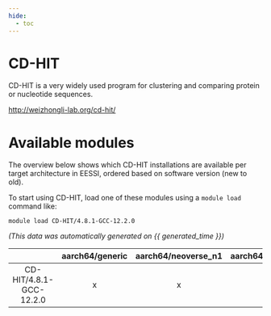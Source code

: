 ```yaml
---
hide:
  - toc
---
```


CD-HIT
======


CD-HIT is a very widely used program for clustering and  comparing protein or nucleotide sequences.

http://weizhongli-lab.org/cd-hit/
# Available modules


The overview below shows which CD-HIT installations are available per target architecture in EESSI, ordered based on software version (new to old).

To start using CD-HIT, load one of these modules using a `module load` command like:

```shell
module load CD-HIT/4.8.1-GCC-12.2.0
```

*(This data was automatically generated on {{ generated_time }})*  

| |aarch64/generic|aarch64/neoverse_n1|aarch64/neoverse_v1|x86_64/generic|x86_64/amd/zen2|x86_64/amd/zen3|x86_64/amd/zen4|x86_64/intel/haswell|x86_64/intel/skylake_avx512|
| :---: | :---: | :---: | :---: | :---: | :---: | :---: | :---: | :---: | :---: |
|CD-HIT/4.8.1-GCC-12.2.0|x|x|x|x|x|x|x|x|x|
